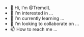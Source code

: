 - 👋 Hi, I’m @TremdlL
- 👀 I’m interested in ...
- 🌱 I’m currently learning ...
- 💞️ I’m looking to collaborate on ...
- 📫 How to reach me ...

<!---
TremdlL/TremdlL is a ✨ special ✨ repository because its `README.md` (this file) appears on your GitHub profile.
You can click the Preview link to take a look at your changes.
--->
